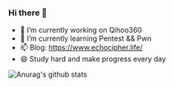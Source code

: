 ### Hi there 👋



- 🔭 I’m currently working on Qihoo360
- 🌱 I’m currently learning Pentest && Pwn
- 📫 Blog: https://www.echocipher.life/
- 😄 Study hard and make progress every day

![Anurag's github stats](https://github-readme-stats.vercel.app/api?username=Echocipher&show_icons=true&theme=radical&hide=contribs,prs)
